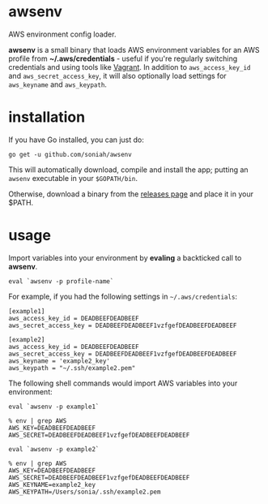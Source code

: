 # awsenv

AWS environment config loader.

__awsenv__ is a small binary that loads AWS environment variables for an
AWS profile from __~/.aws/credentials__ - useful if you're regularly
switching credentials and using tools like
[Vagrant](https://www.vagrantup.com/). In addition to
`aws_access_key_id` and `aws_secret_access_key`, it will also
optionally load settings for `aws_keyname` and `aws_keypath`.

# installation

If you have Go installed, you can just do:

```shell
go get -u github.com/soniah/awsenv
```

This will automatically download, compile and install the app; putting
an `awsenv` executable in your `$GOPATH/bin`.

Otherwise, download a binary from the [releases
page](https://github.com/soniah/awsenv/releases) and place it in your
$PATH.

# usage

Import variables into your environment by **evaling** a
backticked call to **awsenv**.

```shell
eval `awsenv -p profile-name`
```

For example, if you had the following settings in
`~/.aws/credentials`:

```shell
[example1]
aws_access_key_id = DEADBEEFDEADBEEF
aws_secret_access_key = DEADBEEFDEADBEEF1vzfgefDEADBEEFDEADBEEF

[example2]
aws_access_key_id = DEADBEEFDEADBEEF
aws_secret_access_key = DEADBEEFDEADBEEF1vzfgefDEADBEEFDEADBEEF
aws_keyname = 'example2_key'
aws_keypath = "~/.ssh/example2.pem"
```

The following shell commands would import AWS variables into your
environment:

```shell
eval `awsenv -p example1`

% env | grep AWS
AWS_KEY=DEADBEEFDEADBEEF
AWS_SECRET=DEADBEEFDEADBEEF1vzfgefDEADBEEFDEADBEEF

eval `awsenv -p example2`

% env | grep AWS
AWS_KEY=DEADBEEFDEADBEEF
AWS_SECRET=DEADBEEFDEADBEEF1vzfgefDEADBEEFDEADBEEF
AWS_KEYNAME=example2_key
AWS_KEYPATH=/Users/sonia/.ssh/example2.pem
```
